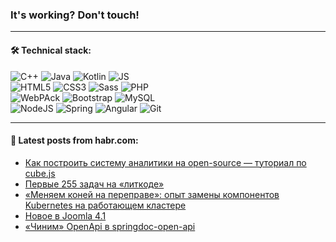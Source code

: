 ### It's working? Don't touch!

---

#### 🛠️ Technical stack:

![C++](https://img.shields.io/badge/C++-informational?logo=c%2B%2B&style=flat&logoColor=white&color=9C033A)
![Java](https://img.shields.io/badge/Java-informational?logo=java&style=flat&logoColor=white&color=007396)
![Kotlin](https://img.shields.io/badge/Kotlin-informational?logo=Kotlin&style=flat&logoColor=white&color=0095D5)
![JS](https://img.shields.io/badge/JS-informational?logo=javaScript&style=flat&logoColor=black&color=F7Df1E) <br>
![HTML5](https://img.shields.io/badge/HTML5-informational?logo=html5&style=flat&logoColor=white&color=E34F26)
![CSS3](https://img.shields.io/badge/CSS3-informational?logo=css3&style=flat&logoColor=white&color=157286)
![Sass](https://img.shields.io/badge/Saas-informational?logo=sass&style=flat&logoColor=white&color=hotpink)
![PHP](https://img.shields.io/badge/PHP-informational?logo=php&style=flat&logoColor=white&color=777BB4) <br>
![WebPAck](https://img.shields.io/badge/WebPack-informational?logo=webPack&style=flat&logoColor=white&color=FF6F00)
![Bootstrap](https://img.shields.io/badge/Bootstrap-informational?logo=Bootstrap&style=flat&logoColor=white&color=7952B3)
![MySQL](https://img.shields.io/badge/MySQL-informational?logo=MySQL&style=flat&logoColor=white&color=00f) <br>
![NodeJS](https://img.shields.io/badge/NodeJS-informational?logo=node.js&style=flat&logoColor=white&color=43853D)
![Spring](https://img.shields.io/badge/Spring-informational?logo=Spring&style=flat&logoColor=white&color=0A9EDC)
![Angular](https://img.shields.io/badge/Vue-informational?logo=vue.js&style=flat&logoColor=white&color=red)
![Git](https://img.shields.io/badge/Git-informational?logo=git&style=flat&logoColor=white&color=darkorange)

___

#### 💬 Latest posts from habr.com:

<!-- BLOG-POST-LIST:START -->
- [Как построить систему аналитики на open-source — туториал по cube.js](https://habr.com/ru/post/658581/?utm_source=habrahabr&utm_medium=rss&utm_campaign=658581)
- [Первые 255 задач на «‎литкоде»‎](https://habr.com/ru/post/658573/?utm_source=habrahabr&utm_medium=rss&utm_campaign=658573)
- [«Меняем коней на переправе»: опыт замены компонентов Kubernetes на работающем кластере](https://habr.com/ru/post/653035/?utm_source=habrahabr&utm_medium=rss&utm_campaign=653035)
- [Новое в Joomla 4.1](https://habr.com/ru/post/657647/?utm_source=habrahabr&utm_medium=rss&utm_campaign=657647)
- [«Чиним» OpenApi в springdoc-open-api](https://habr.com/ru/post/658539/?utm_source=habrahabr&utm_medium=rss&utm_campaign=658539)
<!-- BLOG-POST-LIST:END -->
